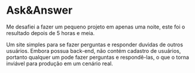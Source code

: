 # Ask&Answer

Me desafiei a fazer um pequeno projeto em apenas uma noite, este foi o resultado depois de 5 horas e meia.

Um site simples para se fazer perguntas e responder duvidas de outros usuários. Embora possua back-end, não contém cadastro de usuários, portanto qualquer um
pode fazer perguntas e respondê-las, o que o torna inviável para produção em um cenário real.
